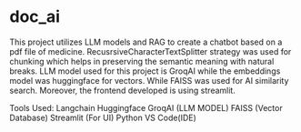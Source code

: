 # doc_ai

This project utilizes LLM models and RAG to create a chatbot based on a pdf file of medicine.
RecusrsiveCharacterTextSplitter strategy was used for chunking which helps in preserving the semantic meaning with natural breaks.
LLM model used for this project is GroqAI while the embeddings model was huggingface for vectors.
While FAISS was used for AI similarity search.
Moreover, the frontend developed is using streamlit.

Tools Used:
Langchain
Huggingface
GroqAI (LLM MODEL)
FAISS (Vector Database)
Streamlit (For UI)
Python
VS Code(IDE)
